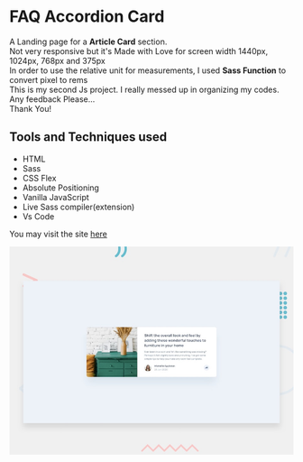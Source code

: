 # FAQ Accordion Card
A Landing page for a **Article Card** section.
<br>
Not very responsive but it's Made with Love for screen width 1440px, 1024px, 768px and 375px 
</br>
In order to use the relative unit for measurements, I used **Sass Function** to convert pixel to rems
</br>
This is my second Js project. I really messed up in organizing my codes.
</br>
Any feedback Please...
</br>
Thank You!
</br>

## Tools and Techniques used
- HTML
- Sass
- CSS Flex
- Absolute Positioning 
- Vanilla JavaScript
- Live Sass compiler(extension)
- Vs Code

You may visit the site [here](https://itemlister.vercel.app/)

![Huddle-Landing-Page](./design/desktop-preview.jpg)

